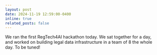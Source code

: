 ```yaml
---
layout: post
date: 2024-11-19 12:59:00-0400
inline: true
related_posts: false
---
```


We ran the first RegTech4AI hackathon today. We sat together for a day, and worked on building legal data infrastructure in a team of 8 the whole day. To be tuned!
